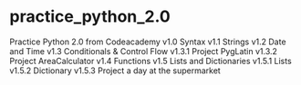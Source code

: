 # practice_python_2.0
Practice Python 2.0 from Codeacademy
v1.0 Syntax 
v1.1 Strings
v1.2 Date and Time
v1.3 Conditionals & Control Flow
v1.3.1 Project PygLatin
v1.3.2 Project AreaCalculator
v1.4 Functions
v1.5 Lists and Dictionaries
v1.5.1 Lists
v1.5.2 Dictionary
v1.5.3 Project a day at the supermarket